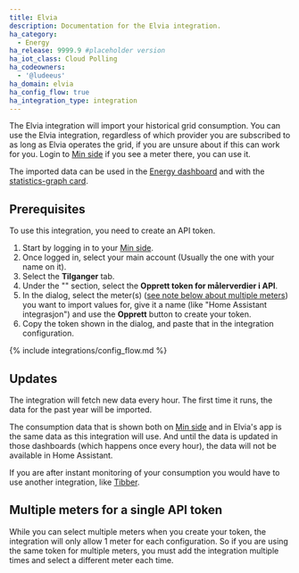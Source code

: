 ```yaml
---
title: Elvia
description: Documentation for the Elvia integration.
ha_category:
  - Energy
ha_release: 9999.9 #placeholder version
ha_iot_class: Cloud Polling
ha_codeowners:
  - '@ludeeus'
ha_domain: elvia
ha_config_flow: true
ha_integration_type: integration
---
```


The Elvia integration will import your historical grid consumption.
You can use the Elvia integration, regardless of which provider you are subscribed to as long as Elvia operates the grid, if you are unsure about if this can work for you. Login to [Min side](https://www.elvia.no/logg-inn/) if you see a meter there, you can use it.

The imported data can be used in the [Energy dashboard](/docs/energy/) and with the [statistics-graph card](/dashboards/statistics-graph/).

## Prerequisites

To use this integration, you need to create an API token.

1. Start by logging in to your [Min side](https://www.elvia.no/logg-inn/).
2. Once logged in, select your main account (Usually the one with your name on it).
3. Select the **Tilganger** tab.
4. Under the "" section, select the **Opprett token for målerverdier i API**.
5. In the dialog, select the meter(s) ([see note below about multiple meters](#multiple-meters-for-a-single-api-token)) you want to import values for, give it a name (like "Home Assistant integrasjon") and use the **Opprett** button to create your token.
6. Copy the token shown in the dialog, and paste that in the integration configuration.

{% include integrations/config_flow.md %}

## Updates

The integration will fetch new data every hour.
The first time it runs, the data for the past year will be imported.

The consumption data that is shown both on [Min side](https://www.elvia.no/logg-inn/) and in Elvia's app is the same data as this integration will use. And until the data is updated in those dashboards (which happens once every hour), the data will not be available in Home Assistant.

If you are after instant monitoring of your consumption you would have to use another integration, like [Tibber](/integrations/tibber/).

## Multiple meters for a single API token

While you can select multiple meters when you create your token, the integration will only allow 1 meter for each configuration.
So if you are using the same token for multiple meters, you must add the integration multiple times and select a different meter each time.

